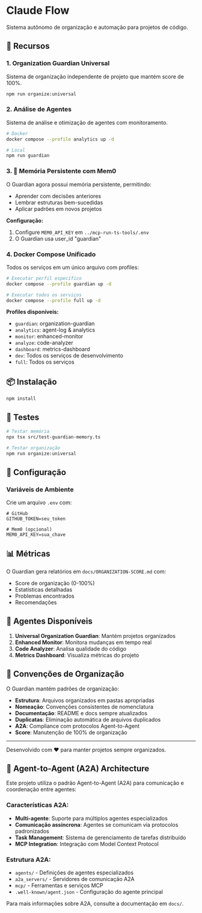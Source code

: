 # Claude Flow

Sistema autônomo de organização e automação para projetos de código.

## 🚀 Recursos

### 1. Organization Guardian Universal
Sistema de organização independente de projeto que mantém score de 100%.

```bash
npm run organize:universal
```

### 2. Análise de Agentes
Sistema de análise e otimização de agentes com monitoramento.

```bash
# Docker
docker compose --profile analytics up -d

# Local
npm run guardian
```

### 3. 🧠 Memória Persistente com Mem0
O Guardian agora possui memória persistente, permitindo:
- Aprender com decisões anteriores
- Lembrar estruturas bem-sucedidas
- Aplicar padrões em novos projetos

**Configuração:**
1. Configure `MEM0_API_KEY` em `../mcp-run-ts-tools/.env`
2. O Guardian usa user_id "guardian"

### 4. Docker Compose Unificado
Todos os serviços em um único arquivo com profiles:

```bash
# Executar perfil específico
docker compose --profile guardian up -d

# Executar todos os serviços
docker compose --profile full up -d
```

**Profiles disponíveis:**
- `guardian`: organization-guardian
- `analytics`: agent-log & analytics
- `monitor`: enhanced-monitor
- `analyze`: code-analyzer
- `dashboard`: metrics-dashboard
- `dev`: Todos os serviços de desenvolvimento
- `full`: Todos os serviços

## 📦 Instalação

```bash
npm install
```

## 🧪 Testes

```bash
# Testar memória
npx tsx src/test-guardian-memory.ts

# Testar organização
npm run organize:universal
```

## 🔧 Configuração

### Variáveis de Ambiente
Crie um arquivo `.env` com:

```env
# GitHub
GITHUB_TOKEN=seu_token

# Mem0 (opcional)
MEM0_API_KEY=sua_chave
```

## 📊 Métricas

O Guardian gera relatórios em `docs/ORGANIZATION-SCORE.md` com:
- Score de organização (0-100%)
- Estatísticas detalhadas
- Problemas encontrados
- Recomendações

## 🤖 Agentes Disponíveis

1. **Universal Organization Guardian**: Mantém projetos organizados
2. **Enhanced Monitor**: Monitora mudanças em tempo real
3. **Code Analyzer**: Analisa qualidade do código
4. **Metrics Dashboard**: Visualiza métricas do projeto

## 📝 Convenções de Organização

O Guardian mantém padrões de organização:
- **Estrutura**: Arquivos organizados em pastas apropriadas
- **Nomeação**: Convenções consistentes de nomenclatura
- **Documentação**: README e docs sempre atualizados
- **Duplicatas**: Eliminação automática de arquivos duplicados
- **A2A**: Compliance com protocolos Agent-to-Agent
- **Score**: Manutenção de 100% de organização

---

Desenvolvido com ❤️ para manter projetos sempre organizados.

## 🤖 Agent-to-Agent (A2A) Architecture

Este projeto utiliza o padrão Agent-to-Agent (A2A) para comunicação e coordenação entre agentes:

### Características A2A:
- **Multi-agente**: Suporte para múltiplos agentes especializados
- **Comunicação assíncrona**: Agentes se comunicam via protocolos padronizados
- **Task Management**: Sistema de gerenciamento de tarefas distribuído
- **MCP Integration**: Integração com Model Context Protocol

### Estrutura A2A:
- `agents/` - Definições de agentes especializados
- `a2a_servers/` - Servidores de comunicação A2A
- `mcp/` - Ferramentas e serviços MCP
- `.well-known/agent.json` - Configuração do agente principal

Para mais informações sobre A2A, consulte a documentação em `docs/`.
